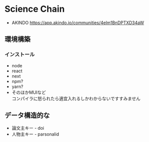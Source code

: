 # Science Chain
- AKINDO
  https://app.akindo.io/communities/4elm1BnDPTXD34aW

## 環境構築
### インストール
- node
- react
- next
- npm?
- yarn?
- そのほかMUIなど<br>コンパイラに怒られたら適宜入れるしかわからないですすみません

## データ構造的な
- 論文主キー - doi
- 人物主キー - parsonalid